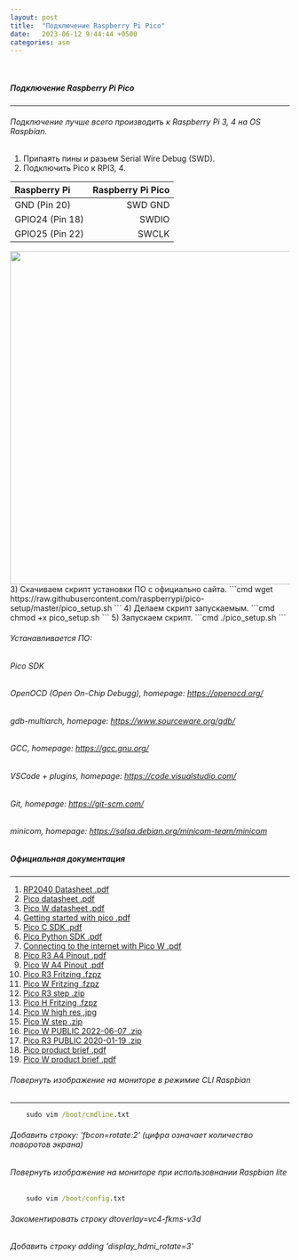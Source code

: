 ```yaml
---
layout: post
title:  "Подключение Raspberry Pi Pico"
date:   2023-06-12 9:44:44 +0500
categories: asm
---
```

<BR>

##### Подключение Raspberry Pi Pico
---
###### Подключение лучше всего производить к Raspberry Pi 3, 4 на OS Raspbian.
1) Припаять пины и разьем Serial Wire Debug (SWD).
2) Подключить Pico к RPI3, 4.

|Raspberry Pi   |Raspberry Pi Pico|
|:--------------|----------------:|
|GND (Pin 20)   |   SWD GND|
|GPIO24 (Pin 18)|   SWDIO|
|GPIO25 (Pin 22)|   SWCLK|

<img src="{{site.url}}/assets/jpeg/SWD_connection.png" width="600px">
3) Скачиваем скрипт установки ПО с официально сайта.
  ```cmd
      wget https://raw.githubusercontent.com/raspberrypi/pico-setup/master/pico_setup.sh
  ```
4) Делаем скрипт запускаемым.
  ```cmd
      chmod +x pico_setup.sh
 ```
5) Запускаем скрипт.
 ```cmd
      ./pico_setup.sh
 ```

###### Устанавливается ПО:

###### Pico SDK
###### OpenOCD (Open On-Chip Debugg), homepage: https://openocd.org/
###### gdb-multiarch, homepage: https://www.sourceware.org/gdb/
###### GCC, homepage: https://gcc.gnu.org/
###### VSCode + plugins, homepage: https://code.visualstudio.com/
###### Git, homepage: https://git-scm.com/
###### minicom, homepage: https://salsa.debian.org/minicom-team/minicom


##### Официальная документация
---
1.  [RP2040 Datasheet .pdf](https://datasheets.raspberrypi.com/rp2040/rp2040-datasheet.pdf)
2.  [Pico datasheet .pdf](https://datasheets.raspberrypi.com/pico/pico-datasheet.pdf)
3.  [Pico W datasheet .pdf](https://datasheets.raspberrypi.com/picow/pico-w-datasheet.pdf)
4.  [Getting started with pico .pdf](https://datasheets.raspberrypi.com/pico/getting-started-with-pico.pdf)
5.  [Pico C SDK .pdf](https://datasheets.raspberrypi.com/pico/raspberry-pi-pico-c-sdk.pdf)
6.  [Pico Python SDK .pdf](https://datasheets.raspberrypi.com/pico/raspberry-pi-pico-python-sdk.pdf)
7.  [Connecting to the internet with Pico W .pdf](https://datasheets.raspberrypi.com/picow/connecting-to-the-internet-with-pico-w.pdf)
8.  [Pico R3 A4 Pinout .pdf](https://datasheets.raspberrypi.com/pico/Pico-R3-A4-Pinout.pdf)
9.  [Pico W A4 Pinout .pdf](https://datasheets.raspberrypi.com/picow/PicoW-A4-Pinout.pdf)
10. [Pico R3 Fritzing .fzpz](https://datasheets.raspberrypi.com/pico/Pico-R3-Fritzing.fzpz)
11. [Pico W Fritzing .fzpz](https://datasheets.raspberrypi.com/picow/PicoW-Fritzing.fzpz)
12. [Pico R3 step .zip](https://datasheets.raspberrypi.com/pico/Pico-R3-step.zip)
13. [Pico H Fritzing .fzpz](https://datasheets.raspberrypi.com/pico/PicoH-Fritzing.fzpz) 
14. [Pico W high res .jpg](https://datasheets.raspberrypi.com/picow/PicoW-HighRes.jpg)
15. [Pico W step .zip](https://datasheets.raspberrypi.com/picow/PicoW-step.zip)
16. [Pico W PUBLIC 2022-06-07 .zip](https://datasheets.raspberrypi.com/picow/RPi-PicoW-PUBLIC-20220607.zip)
17. [Pico R3 PUBLIC 2020-01-19 .zip](https://datasheets.raspberrypi.com/pico/RPi-Pico-R3-PUBLIC-20200119.zip)
18. [Pico product brief .pdf](https://datasheets.raspberrypi.com/picow/pico-w-product-brief.pdf)
19. [Pico W product brief .pdf](https://datasheets.raspberrypi.com/pico/pico-product-brief.pdf)


###### Повернуть изображение на мониторе в режимие CLI Raspbian
---
  ```cmd
      sudo vim /boot/cmdline.txt
  ```

###### Добавить строку: 'fbcon=rotate:2' (цифра означает количество поворотов экрана)

###### Повернуть изображение на мониторе при использовнании Raspbian lite
  ```cmd
      sudo vim /boot/config.txt
  ```

###### Закоментировать строку dtoverlay=vc4-fkms-v3d
###### Добавить строку adding 'display_hdmi_rotate=3' 
